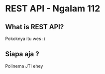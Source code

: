 # REST API - Ngalam 112 

## What is REST API?

Pokoknya itu wes :)

## Siapa aja ?

Polinema JTI ehey
